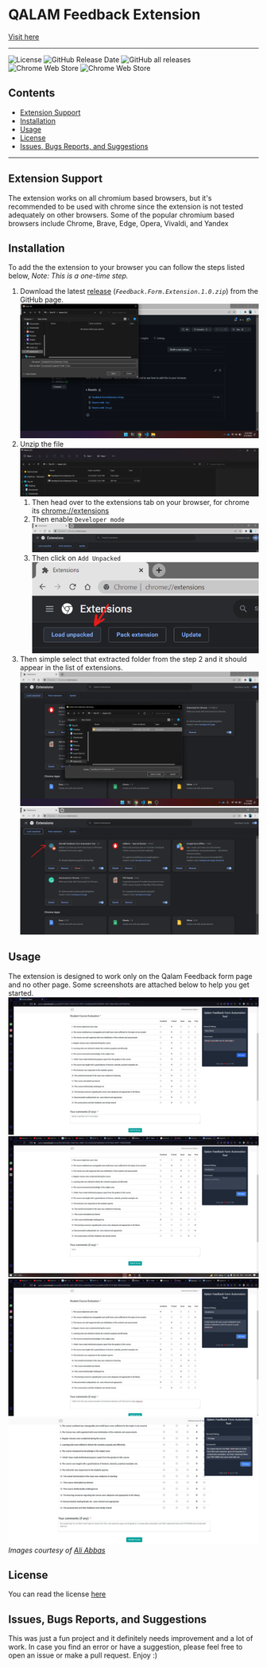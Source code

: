 # QALAM Feedback Extension 

[Visit here](https://chrome.google.com/webstore/detail/qalam-feedback-form-autom/fkjcihepmkgphfakckacocmnopgmpbhb)
________
<div>
<img src="https://img.shields.io/github/license/ShaderOX/nust-feeback-ext?style=flat-square" alt="License" />
<img alt="GitHub Release Date" src="https://img.shields.io/github/release-date/shaderox/nust-feeback-ext?style=flat-square">
<img src="https://img.shields.io/chrome-web-store/users/fkjcihepmkgphfakckacocmnopgmpbhb?style=flat-square" alt="GitHub all releases" />
<img alt="Chrome Web Store" src="https://img.shields.io/chrome-web-store/v/fkjcihepmkgphfakckacocmnopgmpbhb?style=flat-square">
<img alt="Chrome Web Store" src="https://img.shields.io/chrome-web-store/stars/fkjcihepmkgphfakckacocmnopgmpbhb?style=flat-square">  
</div>


## Contents
  - [Extension Support](#extension-support)
  - [Installation](#installation)
  - [Usage](#usage)
  - [License](#license)
  - [Issues, Bugs Reports, and Suggestions](#issues-bugs-reports-and-suggestions)

___ 

## Extension Support
The extension works on all chromium based browsers, but it's recommended to be used with chrome since the extension is not tested adequately on other browsers. 
Some of the popular chromium based browsers include Chrome, Brave, Edge, Opera, Vivaldi, and Yandex  

## Installation 
To add the the extension to your browser you can follow the steps listed below, 
*Note: This is a one-time step.* 
 1. Download the latest [release](https://github.com/ShaderOX/nust-feeback-ext/releases) (*`Feedback.Form.Extension.1.0.zip`*) from the GitHub page. 
  ![Download](images/1-downloads.png)
 1. Unzip the file
  ![Unzip](images/2-extraction.png)
    1. Then head over to the extensions tab on your browser, for chrome its [chrome://extensions](chrome://extensions)
    1. Then enable `Developer mode` 
    ![Developer mode toggle](images/3-developer%20mode.png)
    1. Then click on `Add Unpacked`
    ![Load unpacked](images/4-load%20unpacked.png)
1. Then simple select that extracted folder from the step 2 and it should appear in the list of extensions. 
![Adding the extension](images/5-adding.png)
![Added](images/6-added.png) 

## Usage
The extension is designed to work only on the Qalam Feedback form page and no other page. 
Some screenshots are attached below to help you get started. 
![alt](images/usage/1.jpeg)
![alt](images/usage/2.jpeg)
![alt](images/usage/3.jpeg)
![alt](images/usage/4.jpeg)
*Images courtesy of [Ali Abbas](https://github.com/abbassays)*


## License
You can read the license [here](./LICENSE)

## Issues, Bugs Reports, and Suggestions 
This was just a fun project and it definitely needs improvement and a lot of work. 
In case you find an error or have a suggestion, please feel free to open an issue or make a pull request. 
Enjoy :) 
